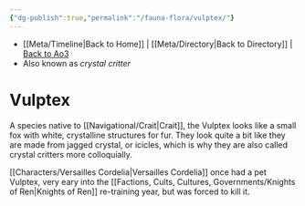 ```yaml
---
{"dg-publish":true,"permalink":"/fauna-flora/vulptex/"}
---
```


- [[Meta/Timeline\|Back to Home]] | [[Meta/Directory\|Back to Directory]] | [Back to Ao3](https://archiveofourown.org/works/19334440/chapters/45992584)
- Also known as *crystal critter*

# Vulptex
A species native to [[Navigational/Crait\|Crait]], the Vulptex looks like a small fox with white, crystalline structures for fur. They look quite a bit like they are made from jagged crystal, or icicles, which is why they are also called crystal critters more colloquially. 

[[Characters/Versailles Cordelia\|Versailles Cordelia]] once had a pet Vulptex, very eary into the [[Factions, Cults, Cultures, Governments/Knights of Ren\|Knights of Ren]] re-training year, but was forced to kill it. 
